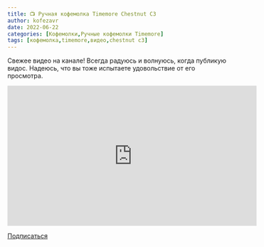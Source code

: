 ```yaml
---
title: 📺 Ручная кофемолка Timemore Chestnut C3
author: kofezavr
date: 2022-06-22
categories: [Кофемолки,Ручные кофемолки Timemore]
tags: [кофемолка,timemore,видео,chestnut c3]
---
```


Свежее видео на канале! Всегда радуюсь и волнуюсь, когда публикую видос. Надеюсь, что вы тоже испытаете удовольствие от его просмотра. 

<p><iframe width="560" height="315" src="https://www.youtube.com/embed/N7nCsp97DG0?controls=0" title="YouTube video player" frameborder="0" allow="accelerometer; autoplay; clipboard-write; encrypted-media; gyroscope; picture-in-picture" allowfullscreen></iframe></p>

<a href="https://www.youtube.com/c/Coffeesaurus?sub_confirmation=1"><span><i class="fab fa-youtube"></i> Подписаться</span></a>
